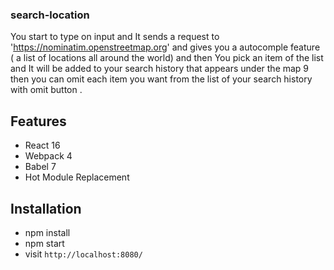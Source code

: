 ### search-location

You start to type on input and It sends a request to 'https://nominatim.openstreetmap.org' and gives you a autocomple feature ( a list of locations all around the world) and then You pick an item of the list and It will be added to your search history that appears under the map 9 then you can omit each item you want from the list of your search history with omit button .

## Features

- React 16
- Webpack 4
- Babel 7
- Hot Module Replacement

## Installation

- npm install
- npm start
- visit `http://localhost:8080/`
